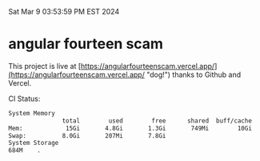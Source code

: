 Sat Mar  9 03:53:59 PM EST 2024

# angular fourteen scam


This project is live at [https://angularfourteenscam.vercel.app/](https://angularfourteenscam.vercel.app/ "dog!") thanks to Github and Vercel.

CI Status: 

```bash
System Memory
               total        used        free      shared  buff/cache   available
Mem:            15Gi       4.8Gi       1.3Gi       749Mi        10Gi        10Gi
Swap:          8.0Gi       207Mi       7.8Gi
System Storage
684M	.
```
```bash
